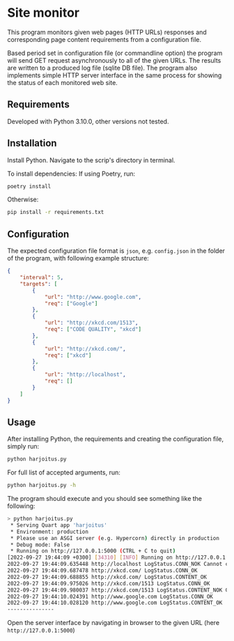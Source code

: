 # Site monitor

This program monitors given web pages (HTTP URLs) responses and corresponding page content requirements from a configuration file.

Based period set in configuration file (or commandline option) the program will send GET request asynchronously to all of the given URLs. The results are written to a produced log file (sqlite DB file). The program also implements simple HTTP server interface in the same process for showing the status of each monitored web site.

## Requirements

Developed with Python 3.10.0, other versions not tested.

## Installation

Install Python. Navigate to the scrip's directory in terminal.

To install dependencies:
If using Poetry, run:
```bash
poetry install
```

Otherwise:
```bash
pip install -r requirements.txt
```

## Configuration

The expected configuration file format is `json`, e.g. `config.json` in the folder of the program, with following example structure:
```json
{
    "interval": 5,
    "targets": [
        {
            "url": "http://www.google.com",
            "req": ["Google"]
        },
        {
            "url": "http://xkcd.com/1513",
            "req": ["CODE QUALITY", "xkcd"]
        },
        {
            "url": "http://xkcd.com/",
            "req": ["xkcd"]
        },
        {
            "url": "http://localhost",
            "req": []
        }
    ]
}
```

##  Usage
After installing Python, the requirements and creating the configuration file, simply run:

```bash
python harjoitus.py
```

For full list of accepted arguments, run:
```bash
python harjoitus.py -h
```

The program should execute and you should see something like the following:
```bash
> python harjoitus.py                              
 * Serving Quart app 'harjoitus'
 * Environment: production
 * Please use an ASGI server (e.g. Hypercorn) directly in production
 * Debug mode: False
 * Running on http://127.0.0.1:5000 (CTRL + C to quit)
[2022-09-27 19:44:09 +0300] [34310] [INFO] Running on http://127.0.0.1:5000 (CTRL + C to quit)
2022-09-27 19:44:09.635448 http://localhost LogStatus.CONN_NOK Cannot connect to host localhost:80 ssl:default [Connect call failed ('::1', 80, 0, 0)]
2022-09-27 19:44:09.687478 http://xkcd.com/ LogStatus.CONN_OK 
2022-09-27 19:44:09.688855 http://xkcd.com/ LogStatus.CONTENT_OK 
2022-09-27 19:44:09.975026 http://xkcd.com/1513 LogStatus.CONN_OK 
2022-09-27 19:44:09.980037 http://xkcd.com/1513 LogStatus.CONTENT_NOK CODE QUALITY not found response content
2022-09-27 19:44:10.024391 http://www.google.com LogStatus.CONN_OK 
2022-09-27 19:44:10.028120 http://www.google.com LogStatus.CONTENT_OK 
---------------
```

Open the server interface by navigating in browser to the given URL (here `http://127.0.0.1:5000`)
